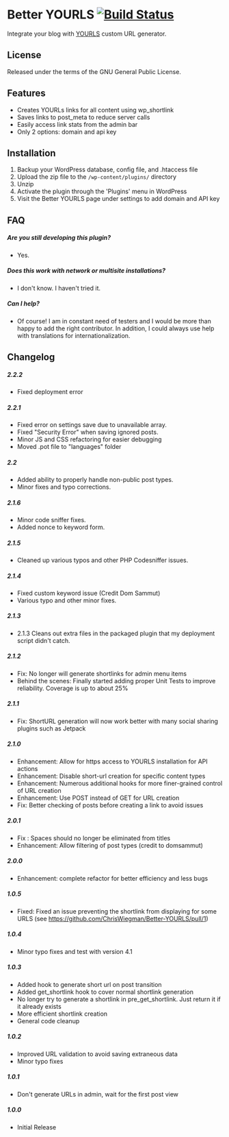 Better YOURLS [![Build Status](https://travis-ci.org/ChrisWiegman/Better-YOURLS.svg?branch=develop)](https://travis-ci.org/ChrisWiegman/Better-YOURLS)
=============

Integrate your blog with [YOURLS](http://yourls.org) custom URL generator.

## License
Released under the terms of the GNU General Public License.

## Features

* Creates YOURLs links for all content using wp_shortlink
* Saves links to post_meta to reduce server calls
* Easily access link stats from the admin bar
* Only 2 options: domain and api key

## Installation

1. Backup your WordPress database, config file, and .htaccess file
2. Upload the zip file to the `/wp-content/plugins/` directory
3. Unzip
4. Activate the plugin through the 'Plugins' menu in WordPress
5. Visit the Better YOURLS page under settings to add domain and API key

## FAQ

##### Are you still developing this plugin?
* Yes.

##### Does this work with network or multisite installations?
* I don't know. I haven't tried it.

##### Can I help?
* Of course! I am in constant need of testers and I would be more than happy to add the right contributor. In addition, I could always use help with translations for internationalization.

## Changelog

##### 2.2.2
* Fixed deployment error

##### 2.2.1
* Fixed error on settings save due to unavailable array.
* Fixed "Security Error" when saving ignored posts.
* Minor JS and CSS refactoring for easier debugging
* Moved .pot file to "languages" folder

##### 2.2
* Added ability to properly handle non-public post types.
* Minor fixes and typo corrections.

##### 2.1.6
* Minor code sniffer fixes.
* Added nonce to keyword form.

##### 2.1.5
* Cleaned up various typos and other PHP Codesniffer issues.

##### 2.1.4
* Fixed custom keyword issue (Credit Dom Sammut)
* Various typo and other minor fixes.

##### 2.1.3
* 2.1.3 Cleans out extra files in the packaged plugin that my deployment script didn't catch.

##### 2.1.2
* Fix: No longer will generate shortlinks for admin menu items
* Behind the scenes: Finally started adding proper Unit Tests to improve reliability. Coverage is up to about 25%

##### 2.1.1
* Fix: ShortURL generation will now work better with many social sharing plugins such as Jetpack

##### 2.1.0
* Enhancement: Allow for https access to YOURLS installation for API actions
* Enhancement: Disable short-url creation for specific content types
* Enhancement: Numerous additional hooks for more finer-grained control of URL creation
* Enhancement: Use POST instead of GET for URL creation
* Fix: Better checking of posts before creating a link to avoid issues

##### 2.0.1
* Fix : Spaces should no longer be eliminated from titles
* Enhancement: Allow filtering of post types (credit to domsammut)

##### 2.0.0
* Enhancement: complete refactor for better efficiency and less bugs

##### 1.0.5
* Fixed: Fixed an issue preventing the shortlink from displaying for some URLS (see https://github.com/ChrisWiegman/Better-YOURLS/pull/1)

##### 1.0.4
* Minor typo fixes and test with version 4.1

##### 1.0.3
* Added hook to generate short url on post transition
* Added get_shortlink hook to cover normal shortlink generation
* No longer try to generate a shortlink in pre_get_shortlink. Just return it if it already exists
* More efficient shortlink creation
* General code cleanup

##### 1.0.2
* Improved URL validation to avoid saving extraneous data
* Minor typo fixes

##### 1.0.1
* Don't generate URLs in admin, wait for the first post view

##### 1.0.0
* Initial Release
